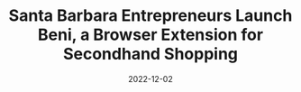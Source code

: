 ---
title: Santa Barbara Entrepreneurs Launch Beni, a Browser Extension for Secondhand Shopping
date: "2022-12-02"
template: "news"
draft: false
slug: "santa-barbara-entrepreneurs-launch-beni-a-browser-extension-for-secondhand-shopping"
category: "News"
tags:
  - "News"
links:
  - title: Read on Santa Barbara Independent
    link: https://www.independent.com/2022/12/02/santa-barbara-entrepreneurs-launch-beni-a-browser-extension-for-secondhand-shopping/
description: "Secondhand shopping is more popular than ever thanks to fast fashion, rising costs of living, and social media trends."
---